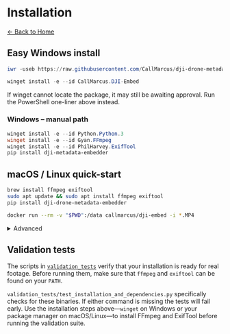 # Installation

[← Back to Home](index.md)

## Easy Windows install

```powershell
iwr -useb https://raw.githubusercontent.com/CallMarcus/dji-drone-metadata-embedder/master/tools/bootstrap.ps1 | iex
```

```powershell
winget install -e --id CallMarcus.DJI-Embed
```

If winget cannot locate the package, it may still be awaiting approval. Run the PowerShell one-liner above instead.

### Windows – manual path

```powershell
winget install -e --id Python.Python.3
winget install -e --id Gyan.FFmpeg
winget install -e --id PhilHarvey.ExifTool
pip install dji-metadata-embedder
```

## macOS / Linux quick-start

```bash
brew install ffmpeg exiftool
sudo apt update && sudo apt install ffmpeg exiftool
pip install dji-drone-metadata-embedder
```

```bash
docker run --rm -v "$PWD":/data callmarcus/dji-embed -i *.MP4
```

<details>
<summary>Advanced</summary>

- Build from source with `pip install -r requirements.txt`
- Use the provided `Dockerfile` to customize images
- CI scripts live under `.github/workflows`

</details>

## Validation tests

The scripts in [`validation_tests`](validation_tests.md) verify that
your installation is ready for real footage. Before running them, make sure that
`ffmpeg` and `exiftool` can be found on your `PATH`.

`validation_tests/test_installation_and_dependencies.py` specifically checks for
these binaries. If either command is missing the tests will fail early. Use the
installation steps above—`winget` on Windows or your package manager on
macOS/Linux—to install FFmpeg and ExifTool before running the validation suite.

